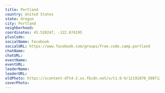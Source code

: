 ```yaml
---
title: Portland
country: United States
state: Oregon
city: Portland
neighborhood: 
coordinates: 45.520247, -122.674195
plusCode:
socialName: Facebook
socialURL: https://www.facebook.com/groups/free.code.camp.portland
chatName:
chatURL:
eventName:
eventURL:
leaderName:
leaderURL:
oldPhoto: https://scontent-dft4-2.xx.fbcdn.net/v/t1.0-9/12191870_508712419297753_6177114864377945770_n.jpg?oh=3e2de62d3171d821e0cd60c3ce2e9c1c&oe=5958EECD
coverPhoto:
---
```

